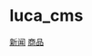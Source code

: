 # luca_cms

<?php include $view . "/top.blade.php"?>

<?php include $view . "/bottom.blade.php"?>

<a href="<?php echo $_url('news',[]);?>">新闻</a>
<a href="<?php echo $_url('products',[]);?>">商品</a>